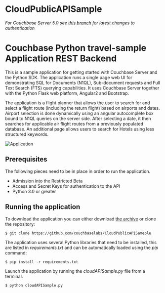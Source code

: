 # CloudPublicAPISample

_For Couchbase Server 5.0 see [this branch](https://github.com/couchbaselabs/try-cb-python/tree/5.0) for latest changes to authentication_

# Couchbase Python travel-sample Application REST Backend
This is a sample application for getting started with Couchbase Server and the Python SDK. 
The application runs a single page web UI for demonstrating SQL for Documents (N1QL), Sub-document requests and Full Text Search (FTS) querying capabilities. 
It uses Couchbase Server together with the Python Flask web platform, Angular2 and Bootstrap.

The application is a flight planner that allows the user to search for and select a flight route (including the return flight) based on airports and dates. 
Airport selection is done dynamically using an angular autocomplete box bound to N1QL queries on the server side. After selecting a date, it then searches 
for applicable air flight routes from a previously populated database. An additional page allows users to search for Hotels using less structured keywords.

![Application](app.png)

## Prerequisites
The following pieces need to be in place in order to run the application.

* Admission into the Restricted Beta
* Access and Secret Keys for authentication to the API
* Python 3.0 or greater

## Running the application
To download the application you can either download [the archive](https://github.com/couchbaselabs/CloudPublicAPISameple) or clone the repository:

```
$ git clone https://github.com/couchbaselabs/CloudPublicAPISameple
```

The application uses several Python libraries that need to be installed, this are listed in _requirements.txt_ and can be automatically loaded using the _pip_ command:
```
$ pip install -r requirements.txt
```

Launch the application by running the _cloudAPISample.py_ file from a terminal.
 
```
$ python cloudAPISample.py
```
